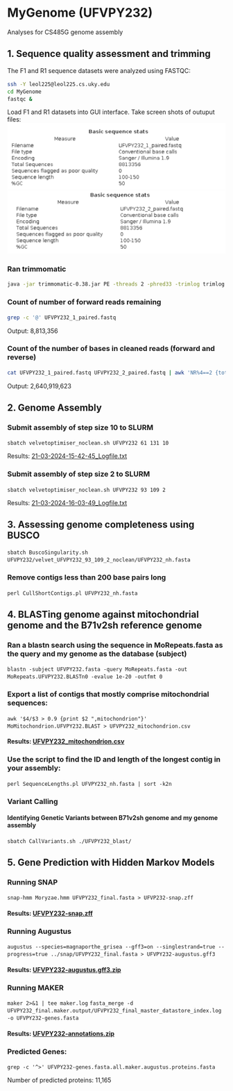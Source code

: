 # MyGenome (UFVPY232)
Analyses for CS485G genome assembly

## 1. Sequence quality assessment and trimming
The F1 and R1 sequence datasets were analyzed using FASTQC:
```bash
ssh -Y leol225@leol225.cs.uky.edu
cd MyGenome
fastqc &
```
Load F1 and R1 datasets into GUI interface.
Take screen shots of outuput files:
![F1Screenshot.png](/data/F1screenshot.png)
![R1Screenshot.png](/data/R1Screenshot.png)

### Ran trimmomatic
```bash
java -jar trimmomatic-0.38.jar PE -threads 2 -phred33 -trimlog trimlog.txt UFVPY232_1.fq UFVPY232_2.fq UFVPY232_1_paired.fastq UFVPY232_1_unpaired.fastq UFVPY232_2_paired.fastq UFVPY232_2_unpaired.fastq CROP:280 SLIDINGWINDOW:20:20 MINLEN:120
```

### Count of number of forward reads remaining
```bash
grep -c '@' UFVPY232_1_paired.fastq
```
Output: 8,813,356
### Count of the number of bases in cleaned reads (forward and reverse)
```bash
cat UFVPY232_1_paired.fastq UFVPY232_2_paired.fastq | awk 'NR%4==2 {total += length($0)} END {print total}'
```
Output: 2,640,919,623

## 2. Genome Assembly
### Submit assembly of step size 10 to SLURM
```sbatch velvetoptimiser_noclean.sh UFVPY232 61 131 10```

Results: [21-03-2024-15-42-45_Logfile.txt](/Results/21-03-2024-15-42-45_Logfile.txt)

### Submit assembly of step size 2 to SLURM
```sbatch velvetoptimiser_noclean.sh UFVPY232 93 109 2```

Results: [21-03-2024-16-03-49_Logfile.txt](/Results/21-03-2024-16-03-49_Logfile.txt)

## 3. Assessing genome completeness using BUSCO
```sbatch BuscoSingularity.sh UFVPY232/velvet_UFVPY232_93_109_2_noclean/UFVPY232_nh.fasta```

### Remove contigs less than 200 base pairs long
```perl CullShortContigs.pl UFVPY232_nh.fasta```

## 4. BLASTing genome against mitochondrial genome and the B71v2sh reference genome
### Ran a blastn search using the sequence in MoRepeats.fasta as the query and my genome as the database (subject)
```blastn -subject UFVPY232.fasta -query MoRepeats.fasta -out MoRepeats.UFVPY232.BLASTn0 -evalue 1e-20 -outfmt 0```

### Export a list of contigs that mostly comprise mitochondrial sequences:
```awk '$4/$3 > 0.9 {print $2 ",mitochondrion"}' MoMitochondrion.UFVPY232.BLAST > UFVPY232_mitochondrion.csv```
#### Results: [UFVPY232_mitochondrion.csv](/Results/UFVPY232_mitochondrion.csv)

### Use the script to find the ID and length of the longest contig in your assembly:
```perl SequenceLengths.pl UFVPY232_nh.fasta | sort -k2n```

### Variant Calling
#### Identifying Genetic Variants between B71v2sh genome and my genome assembly
```sbatch CallVariants.sh ./UFVPY232_blast/```

## 5. Gene Prediction with Hidden Markov Models
### Running SNAP
```snap-hmm Moryzae.hmm UFVPY232_final.fasta > UFVP232-snap.zff```
#### Results: [UFVPY232-snap.zff](/Results/UFVPY232-snap.zff)

### Running Augustus
```augustus --species=magnaporthe_grisea --gff3=on --singlestrand=true --progress=true ../snap/UFVPY232_final.fasta > UFVPY232-augustus.gff3```
#### Results: [UFVPY232-augustus.gff3.zip](/Results/UFVPY232-augustus.gff3.zip)

### Running MAKER
```maker 2>&1 | tee maker.log```
```fasta_merge -d UFVPY232_final.maker.output/UFVPY232_final_master_datastore_index.log -o UFVPY232-genes.fasta```
#### Results: [UFVPY232-annotations.zip](/Results/UFVPY232-annotations.zip)

### Predicted Genes:
```grep -c '^>' UFVPY232-genes.fasta.all.maker.augustus.proteins.fasta```

Number of predicted proteins: 11,165


